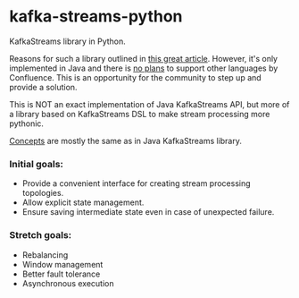 # kafka-streams-python
KafkaStreams library in Python.

Reasons for such a library outlined in 
[this great article](https://www.confluent.io/blog/introducing-kafka-streams-stream-processing-made-simple/).
However, it's only implemented in Java and there is [no plans](https://github.com/confluentinc/confluent-kafka-python/issues/38)
to support other languages by Confluence. This is an opportunity for the community to step up and provide a solution.

This is NOT an exact implementation of Java KafkaStreams API, but more of a library based on KafkaStreams DSL 
to make stream processing more pythonic.

[Concepts](http://docs.confluent.io/3.0.0/streams/concepts.html) are  mostly the same as in Java KafkaStreams library.

### Initial goals:
 - Provide a convenient interface for creating stream processing topologies.
 - Allow explicit state management.
 - Ensure saving intermediate state even in case of unexpected failure.
 
 ### Stretch goals:
 - Rebalancing
 - Window management
 - Better fault tolerance
 - Asynchronous execution
 